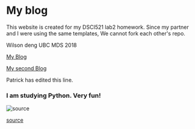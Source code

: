 # My blog

This website is created for my DSCI521 lab2 homework. Since my partner and I were using the same templates, We cannot fork each other's repo.

Wilson deng
UBC MDS 2018


[My Blog](https://xiaoweideng.github.io)

[My second Blog](https://xiaoweideng.github.io/deng)



Patrick has edited this line.


### I am studying Python. Very fun!

![source](https://pvsmt99345.i.lithium.com/t5/image/serverpage/image-id/41242i1D8397BD21B07DA8?v=1.0)

[source](https://pvsmt99345.i.lithium.com/t5/image/serverpage/image-id/41242i1D8397BD21B07DA8?v=1.0)
